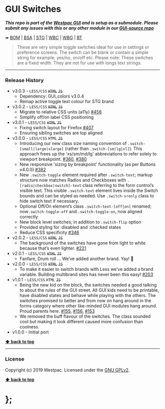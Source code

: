 GUI Switches
============

***This repo is part of the [Westpac GUI](http://gel.westpacgroup.com.au/GUI/) and is setup as a submodule. Please submit any issues with this or any other module in our [GUI-source repo](https://github.com/WestpacCXTeam/GUI-source/issues)***

➠
[BOM](http://westpaccxteam.github.io/GUI-switches/tests/BOM/) |
[BSA](http://westpaccxteam.github.io/GUI-switches/tests/BSA/) |
[STG](http://westpaccxteam.github.io/GUI-switches/tests/STG/) |
[WBC](http://westpaccxteam.github.io/GUI-switches/tests/WBC/) |
[WBG](http://westpaccxteam.github.io/GUI-switches/tests/WBG/) |
[BT](http://westpaccxteam.github.io/GUI-switches/tests/BT/)

> These are very simple toggle switches ideal for use in settings or preference screens. The switch can be blank or contain a simple string for example; yes/no, on/off etc. Please note: These switches are a fixed width. They are not for use with longs text strings.

----------------------------------------------------------------------------------------------------------------------------------------------------------------


### Release History

* v3.0.3 - `LESS/CSS` ~~`HTML`~~ ~~`JS`~~
	* Dependency: GUI_colors v3.0.4
	* Remap active toggle text colour for STG brand
* v3.0.2 - `LESS/CSS` ~~`HTML`~~ ~~`JS`~~
	* Migrate to relative CSS units (a11y)
		[#456](https://github.com/WestpacCXTeam/GUI-source/issues/456)
  * Simplify off/on label CSS positioning
* v3.0.1 - `LESS/CSS` ~~`HTML`~~ ~~`JS`~~
  * Fixing switch layout for Firefox
    [#407](https://github.com/WestpacCXTeam/GUI-source/issues/407)
  * Ensuring sibling switches are top aligned
* v3.0.0 - `LESS/CSS` `HTML` ~~`JS`~~
  * Introducing our new class size naming convention of `.switch-[small|large|xlarge]` (rather than `.switch-[sm|lg|xl]`). This approach frees up the
  'xs/sm/md/lg' abbreviations to refer solely to viewport breakpoint.
    [#360](https://github.com/WestpacCXTeam/GUI-source/issues/360), [#380](https://github.com/WestpacCXTeam/GUI-source/issues/380)
  * New responsive 'sizing by breakpoint' functionality (as per Buttons v4.0.0)
    [#382](https://github.com/WestpacCXTeam/GUI-source/issues/382)
  * New `.switch-toggle` element required after `.switch-text`; markup structure now matches Radios and Checkboxes with `.[radio|checkbox|switch]-text` class referring to the form control’s visible text. This visible `.switch-text` element lives inside the Switch bounds and can be styled as needed. Use `.switch-sronly` class to hide switch text if necessary.
  * Optional Off/On element’s class `.switch-text-[off|on]` renamed; now`.switch-toggle-off` and `.switch-toggle-on`, now aligned correctly
  * New block level switches; in addition to `.switch-flip` option
  * Provided styling for :disabled and :checked states
  * Reduce CSS specificity
    [#346](https://github.com/WestpacCXTeam/GUI-source/issues/346)
* v2.0.2 - `LESS/CSS` ~~`HTML`~~ ~~`JS`~~
  * The background of the switches have gone from light to white because that’s even lighter.
    [#221](https://github.com/WestpacCXTeam/GUI-source/issues/221)
* v2.0.1 - `LESS/CSS` ~~`HTML`~~ ~~`JS`~~
  * Fanfare, Drum roll … We’ve added another brand. Yay! :clap:
* v2.0.0 - `LESS/CSS` ~~`HTML`~~ ~~`JS`~~
  * To make it easier to switch brands with Less we’ve added a brand variable. Building multibrand sites has never been this easy!
    [#203](https://github.com/WestpacCXTeam/GUI-source/issues/203)
* v1.0.1 - `LESS/CSS` `HTML` ~~`JS`~~
  * Being the new kid on the block, the switches needed a good talking to about the rules of the GUI street. All GUI kids need to be printable, have disabled
    states and behave while playing with the others. The switches promised to better and from now on hang
    around in the forms category where other like-minded GUI modules hang around. Proud parents here.
    [#155](https://github.com/WestpacCXTeam/GUI-source/issues/155), [#156](https://github.com/WestpacCXTeam/GUI-source/issues/156),
    [#153](https://github.com/WestpacCXTeam/GUI-source/issues/153)
  * We removed the buff flavour of the switches. The class sounded cool but making it look different caused more confusion than coolness.
* v1.0.0 - Initial port

**[⬆ back to top](#content)**


----------------------------------------------------------------------------------------------------------------------------------------------------------------


### License

Copyright (c) 2019 Westpac. Licensed under the [GNU GPLv2](https://raw.githubusercontent.com/WestpacCXTeam/GUI-switches/master/LICENSE).

**[⬆ back to top](#content)**

# };